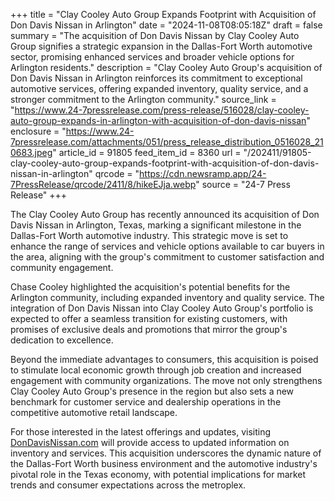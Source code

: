 +++
title = "Clay Cooley Auto Group Expands Footprint with Acquisition of Don Davis Nissan in Arlington"
date = "2024-11-08T08:05:18Z"
draft = false
summary = "The acquisition of Don Davis Nissan by Clay Cooley Auto Group signifies a strategic expansion in the Dallas-Fort Worth automotive sector, promising enhanced services and broader vehicle options for Arlington residents."
description = "Clay Cooley Auto Group's acquisition of Don Davis Nissan in Arlington reinforces its commitment to exceptional automotive services, offering expanded inventory, quality service, and a stronger commitment to the Arlington community."
source_link = "https://www.24-7pressrelease.com/press-release/516028/clay-cooley-auto-group-expands-in-arlington-with-acquisition-of-don-davis-nissan"
enclosure = "https://www.24-7pressrelease.com/attachments/051/press_release_distribution_0516028_210683.jpeg"
article_id = 91805
feed_item_id = 8360
url = "/202411/91805-clay-cooley-auto-group-expands-footprint-with-acquisition-of-don-davis-nissan-in-arlington"
qrcode = "https://cdn.newsramp.app/24-7PressRelease/qrcode/2411/8/hikeEJja.webp"
source = "24-7 Press Release"
+++

<p>The Clay Cooley Auto Group has recently announced its acquisition of Don Davis Nissan in Arlington, Texas, marking a significant milestone in the Dallas-Fort Worth automotive industry. This strategic move is set to enhance the range of services and vehicle options available to car buyers in the area, aligning with the group's commitment to customer satisfaction and community engagement.</p><p>Chase Cooley highlighted the acquisition's potential benefits for the Arlington community, including expanded inventory and quality service. The integration of Don Davis Nissan into Clay Cooley Auto Group's portfolio is expected to offer a seamless transition for existing customers, with promises of exclusive deals and promotions that mirror the group's dedication to excellence.</p><p>Beyond the immediate advantages to consumers, this acquisition is poised to stimulate local economic growth through job creation and increased engagement with community organizations. The move not only strengthens Clay Cooley Auto Group's presence in the region but also sets a new benchmark for customer service and dealership operations in the competitive automotive retail landscape.</p><p>For those interested in the latest offerings and updates, visiting <a href='https://DonDavisNissan.com' rel='nofollow' target='_blank'>DonDavisNissan.com</a> will provide access to updated information on inventory and services. This acquisition underscores the dynamic nature of the Dallas-Fort Worth business environment and the automotive industry's pivotal role in the Texas economy, with potential implications for market trends and consumer expectations across the metroplex.</p>